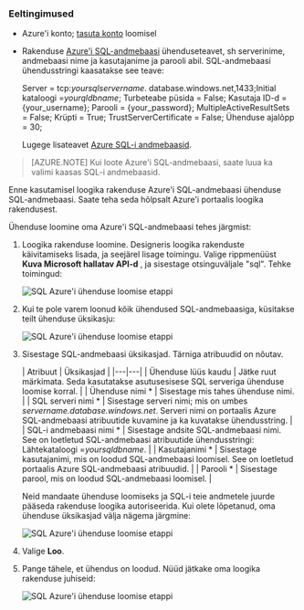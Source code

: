 ### <a name="prerequisites"></a>Eeltingimused
- Azure'i konto; [tasuta konto](https://azure.microsoft.com/free) loomisel
- Rakenduse [Azure'i SQL-andmebaasi](../articles/sql-database/sql-database-get-started.md) ühenduseteavet, sh serverinime, andmebaasi nime ja kasutajanime ja parooli abil. SQL-andmebaasi ühendusstringi kaasatakse see teave:
  
    Server = tcp:*yoursqlservername*. database.windows.net,1433;Initial kataloogi =*yourqldbname*; Turbeteabe püsida = False; Kasutaja ID-d = {your_username}; Parooli = {your_password}; MultipleActiveResultSets = False; Krüpti = True; TrustServerCertificate = False; Ühenduse ajalõpp = 30;

    Lugege lisateavet [Azure SQL-i andmebaasid](https://azure.microsoft.com/services/sql-database).

> [AZURE.NOTE] Kui loote Azure'i SQL-andmebaasi, saate luua ka valimi kaasas SQL-i andmebaasid. 



Enne kasutamisel loogika rakenduse Azure'i SQL-andmebaasi ühenduse SQL-andmebaasi. Saate teha seda hõlpsalt Azure'i portaalis loogika rakendusest.  

Ühenduse loomine oma Azure'i SQL-andmebaasi tehes järgmist:  

1. Loogika rakenduse loomine. Designeris loogika rakenduste käivitamiseks lisada, ja seejärel lisage toimingu. Valige rippmenüüst **Kuva Microsoft hallatav API-d** , ja sisestage otsinguväljale "sql". Tehke toimingud:  

    ![SQL Azure'i ühenduse loomise etappi](./media/connectors-create-api-sqlazure/sql-actions.png)

2. Kui te pole varem loonud kõik ühendused SQL-andmebaasiga, küsitakse teilt ühenduse üksikasju:  

    ![SQL Azure'i ühenduse loomise etappi](./media/connectors-create-api-sqlazure/connection-details.png) 

3. Sisestage SQL-andmebaasi üksikasjad. Tärniga atribuudid on nõutav.

    | Atribuut | Üksikasjad |
|---|---|
| Ühenduse lüüs kaudu | Jätke ruut märkimata. Seda kasutatakse asutusesisese SQL serveriga ühenduse loomise korral. |
| Ühenduse nimi * | Sisestage mis tahes ühenduse nimi. | 
| SQL serveri nimi * | Sisestage serveri nimi; mis on umbes *servername.database.windows.net*. Serveri nimi on portaalis Azure SQL-andmebaasi atribuutide kuvamine ja ka kuvatakse ühendusstring. | 
| SQL-i andmebaasi nimi * | Sisestage andsite SQL-andmebaasi nimi. See on loetletud SQL-andmebaasi atribuutide ühendusstringi: Lähtekataloogi =*yoursqldbname*. | 
| Kasutajanimi * | Sisestage kasutajanimi, mis on loodud SQL-andmebaasi loomisel. See on loetletud portaalis Azure SQL-andmebaasi atribuudid. | 
| Parooli * | Sisestage parool, mis on loodud SQL-andmebaasi loomisel. | 

    Neid mandaate ühenduse loomiseks ja SQL-i teie andmetele juurde pääseda rakenduse loogika autoriseerida. Kui olete lõpetanud, oma ühenduse üksikasjad välja nägema järgmine:  

    ![SQL Azure'i ühenduse loomise etappi](./media/connectors-create-api-sqlazure/sample-connection.png) 

4. Valige **Loo**. 

5. Pange tähele, et ühendus on loodud. Nüüd jätkake oma loogika rakenduse juhiseid: 

    ![SQL Azure'i ühenduse loomise etappi](./media/connectors-create-api-sqlazure/table.png)